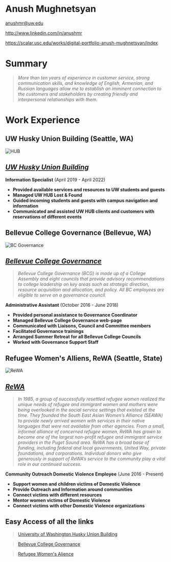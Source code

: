 # Anush Mughnetsyan

anushmr@uw.edu

http://www.linkedin.com/in/anushmr

https://scalar.usc.edu/works/digital-portfolio-anush-mughnetsyan/index


# Summary

>_More than ten years of experience in customer service, strong communication skills, and knowledge of English, Armenian, and Russian languages allow me to establish an imminent connection to the customers and stakeholders by creating friendly and interpersonal relationships with them._

# Work Experience

## **UW Husky Union Building** (Seattle, WA)
![HUB](https://scontent-sea1-1.cdninstagram.com/v/t51.2885-19/54511181_417637832146601_7374993682329501696_n.jpg?stp=dst-jpg_s320x320&_nc_ht=scontent-sea1-1.cdninstagram.com&_nc_cat=105&_nc_ohc=tBE8GML4rgcAX-UFcA4&edm=ABfd0MgBAAAA&ccb=7-4&oh=00_AT9gCe5UNhalaNgGfdfQjy3iLB6ttpg2KcfYcoaXdRemIw&oe=6253E4B5&_nc_sid=7bff83)

## *[UW Husky Union Building](https://hub.washington.edu)*

**Information Specialist** (April 2019 - April 2022)

- **Provided available services and resources to UW students and guests** 
- **Managed UW HUB Lost & Found**   
- **Guided incoming students and guests with campus navigation and information**
- **Communicated and assisted UW HUB clients and customers with reservations of different events**


## **Bellevue College Governance** (Bellevue, WA)
![BC Governance](https://forms.bellevuecollege.edu/governance/wp-content/uploads/sites/18/2018/08/BC-Governance-Let-Your-Voice-Be-Heard-image-300x300-1.png)

## *[Bellevue College Governance](https://www.bellevuecollege.edu/governance/)*

>_Bellevue College Governance (BCG) is made up of a College Assembly and eight councils that provide advisory recommendations to college leadership on key areas such as strategic direction, resource acquisition and allocation, and policy. All BC employees are eligible to serve on a governance council._

**Administrative Assistant** (October 2016 - June 2018)

- **Provided personal assistance to Governance Coordinator**
- **Managed Bellevue College Governance web-page**
- **Communicated with Liaisons, Council and Committee members**
- **Facilitated Governance trainings**
- **Arranged Summer Retreat for all Bellevue College Councils**
- **Worked with Governance Support Staff**


## **Refugee Women's Alliens, ReWA** (Seattle, State)
![ReWA](https://www.rewa.org/wp-content/uploads/2022/01/ReWA-logo-transluscent.png)


## *[ReWA](https://www.rewa.org/)*
>_In 1985, a group of successfully resettled refugee women realized the unique needs of refugee and immigrant women and mothers were being overlooked in the social service settings that existed at the time. They founded the South East Asian Women’s Alliance (SEAWA) to provide newly arrived women with services in their native languages that were not available from other agencies. From a small, informal alliance of concerned refugee women, ReWA has grown to become one of the largest non-profit refugee and immigrant service providers in the Puget Sound area.
ReWA has a broad base of funding, including federal and local governments, United Way, private foundations, and corporations. Individual donors who give generously in support of ReWA’s service to the community play a vital role in our continued success._

**Community Outreach Domestic Violence Employee** (June 2016 - Present)

- **Support women and children victims of Domestic      Violence**
- **Provide Outreach and Information around             communities**
- **Connect victims with different resources**
- **Mentor women victims of Domestic Violence**
- **Connect victims with other Domestic Violence        organizations**


## **Easy Access of all the links**

> [University of Washington Husky Union Building](https://hub.washington.edu/)

> [Bellevue College Governance](https://www.bellevuecollege.edu/governance/)

>[Refugee Women's Alience](https://www.rewa.org/)